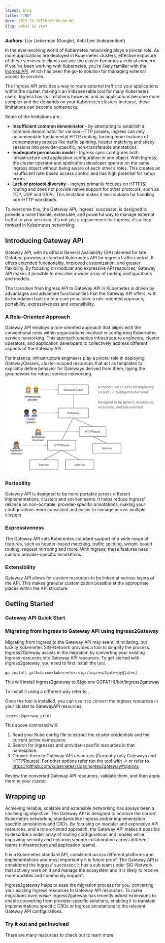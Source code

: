```yaml
---
layout: blog
title: "TBD"
date: 2023-10-18T10:00:00-08:00
slug: <What is it?>
---
```


***Authors:*** Lior Lieberman (Google), Kobi Levi (independent)

In the ever-evolving world of Kubernetes networking plays a pivotal role. As more applications are deployed in Kubernetes clusters, effective exposure of these services to clients outside the cluster becomes a critical concern. If you've been working with Kubernetes, you're likely familiar with the [Ingress API], which has been the go-to solution for managing external access to services.

[Ingress API]:https://kubernetes.io/docs/concepts/services-networking/ingress/

The Ingress API provides a way to route external traffic to your applications within the cluster, making it an indispensable tool for many Kubernetes users. Ingress has its limitations however, and as applications become more complex and the demands on your Kubernetes clusters increase, these limitations can become bottlenecks.

Some of the limitations are;

- **Insufficient common denominator** - by attempting to establish a common denominator for various HTTP proxies, Ingress can only accommodate fundamental HTTP routing, forcing more features of contemporary proxies like traffic splitting, header matching and sticky sessions into provider-specific, non-transferable annotations.
- **Inadequate permission model** - Ingress spec configures both infrastructure and application configuration in one object. With Ingress, the cluster operator and application developer operate on the same Ingress object without being aware of each other’s roles. This creates an insufficient role-based access control and has high potential for setup errors. 
- **Lack of protocol diversity** - Ingress primarily focuses on HTTP(S) routing and does not provide native support for other protocols, such as TCP, UDP and GRPc. This limitation makes it less suitable for handling non-HTTP workloads.

To overcome this, the Gateway API, ingress’ successor, is designed to provide a more flexible, extensible, and powerful way to manage external traffic to your services. It's not just a replacement for Ingress; it's a leap forward in Kubernetes networking.

## Introducing Gateway API
Gateway API, with its official General Availability (GA) planned for late October, provides a standard Kubernetes API for ingress traffic control. It offers extended functionality, improved customization, and greater flexibility. By focusing on modular and expressive API resources, Gateway API makes it possible to describe a wider array of routing configurations and models.

The transition from Ingress API to Gateway API in Kubernetes is driven by advantages and advanced functionalities that the Gateway API offers, with its foundation built on four core principles: a role-oriented approach, portability, expressiveness and extensibility.

### A Role-Oriented Approach

Gateway API employs a role-oriented approach that aligns with the conventional roles within organizations involved in configuring Kubernetes service networking. This approach enables infrastructure engineers, cluster operators, and application developers to collectively address different aspects of the Gateway API.

For instance, infrastructure engineers play a pivotal role in deploying GatewayClasses, cluster-scoped resources that act as templates to explicitly define behavior for Gateways derived from them, laying the groundwork for robust service networking.

<!-- TODO(liorlieberman) -->
<!-- Subsequently, cluster operators utilize these GatewayClasses to deploy gateways, brief whats gateways> -->

<!-- Lastly, application developers … -->

![The resources of Gateway API](gateway-api-resources.png)

### Portability
Gateway API is designed to be more portable across different implementations, clusters and environments. It helps reduce Ingress' reliance on non-portable, provider-specific annotations, making your configurations more consistent and easier to manage across multiple clusters.

### Expressiveness
The Gateway API sets Kuberentes standard support of a wide range of features, such as header-based matching, traffic splitting, weight-based routing, request mirroring and more. With Ingress, these features need custom provider-specific annotations.

### Extensibility
Gateway API allows for custom resources to be linked at various layers of the API. This makes granular customization possible at the appropriate places within the API structure.

## Getting Started

### Gateway API Quick Start

<!-- TODO(liorlieberman) - either put it here or provide links to reference on how to install and deploy a service exposed with a Gateway and HTTPRoute. -->

### Migrating from Ingress to Gateway API using Ingress2Gateway
Migrating from Ingress to the Gateway API may seem intimidating, but luckily Kubernetes SIG-Network provides a tool to simplify the process. Ingress2Gateway assists in the migration by converting your existing Ingress resources into Gateway API resources. To get started with ingress2gateway, you need to first install the tool.

```
go install github.com/kubernetes-sigs/ingress2gateway@latest
```
This will install ingress2gateway to  $(go env GOPATH)/bin/ingress2gateway

<!-- TODO(liorlieberman) -->
To install it using a different way refer to <link>.

Once the tool is installed, you can use it to convert the ingress resources in your cluster to GatewayAPI resources.

```
ingress2gateway print
```

This above command will:

1. Read your Kube config file to extract the cluster credentials and the current active namespace.
1. Search for ingresses and provider-specific resources in that namespace.
1. Convert them to Gateway-API resources (Currently only Gateways and HTTPRoutes).
For other options refer run the tool with `-h` or refer to https://github.com/kubernetes-sigs/ingress2gateway#options

Review the converted Gateway API resources, validate them, and then apply them to your cluster.

## Wrapping up
Achieving reliable, scalable and extensible networking has always been a challenging objective.
The Gateway API is designed to improve the current Kubernetes networking standards like ingress and/or implementation specific annotations and CRDs.
By focusing on modular and expressive API resources, and a role-oriented approach, the Gateway API makes it possible to describe a wider array of routing configurations and models while improving security and ensuring smooth collaboration across different teams (infrastructure and application teams).

It is a Kubernetes standard API, consistent across different platforms and implementations and most importantly it is future proof. The Gateway API is considered the Ingress’ successor, it has a sub team under SIG-Network that actively work on it and manage the ecosystem and it is likely to receive more updates and community support.

Ingress2gateway helps to ease the migration process for you, converting your existing Ingress resources to Gateway API resources. To make migrations _even easier_ Ingress2gateway has recently added extensions to enable converting from provider-specific solutions, enabling it to translate implementations specific CRDs or Ingress annotations to the relevant Gateway API configurations. 


### Try it out and get involved
There are many resources to check out to learn more.

<!-- TODO(liorlieberman) -->
<!-- - Ingress2gateway readme link
- <Gateway api usage links>
- <gateway API implementations support> -->
